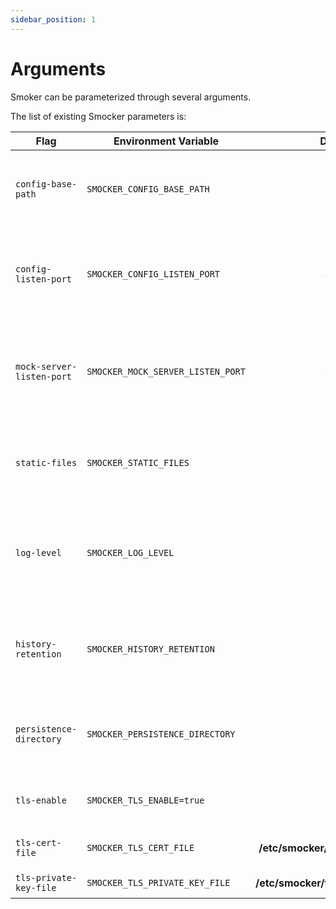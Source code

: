 ```yaml
---
sidebar_position: 1
---
```


# Arguments

Smoker can be parameterized through several arguments.

The list of existing Smocker parameters is:

| Flag                      | Environment Variable              |               Default                | Description                                                                                      |
| ------------------------- | --------------------------------- | :----------------------------------: | ------------------------------------------------------------------------------------------------ |
| `config-base-path`        | `SMOCKER_CONFIG_BASE_PATH`        |                **/**                 | Used to deploy Smocker under a sub-path of a domain                                              |
| `config-listen-port`      | `SMOCKER_CONFIG_LISTEN_PORT`      |               **8081**               | Port exposed by Smocker's API which is used to administrate Smocker                              |
| `mock-server-listen-port` | `SMOCKER_MOCK_SERVER_LISTEN_PORT` |               **8080**               | Port exposed by Smocker's mock server where should be redirected your HTTP calls                 |
| `static-files`            | `SMOCKER_STATIC_FILES`            |                **.**                 | The location of the static files to serve for the UI (index.html, etc.)                          |
| `log-level`               | `SMOCKER_LOG_LEVEL`               |               **info**               | The log level of Smocker, Values: `panic`, `fatal`, `error`, `warning`, `info`, `debug`, `trace` |
| `history-retention`       | `SMOCKER_HISTORY_RETENTION`       |                **0**                 | The maximum number of calls to keep in the history by sessions (0 = infinity)                    |
| `persistence-directory`   | `SMOCKER_PERSISTENCE_DIRECTORY`   |                **""**                | If defined, the directory where the sessions will be synchronized                                |
| `tls-enable`              | `SMOCKER_TLS_ENABLE=true`         |              **false**               | Enable TLS using the provided certificate                                                        |
| `tls-cert-file`           | `SMOCKER_TLS_CERT_FILE`           | **/etc/smocker/tls/certs/cert.pem**  | Path to TLS certificate file                                                                     |
| `tls-private-key-file`    | `SMOCKER_TLS_PRIVATE_KEY_FILE`    | **/etc/smocker/tls/private/key.pem** | Path to TLS key file                                                                             |
